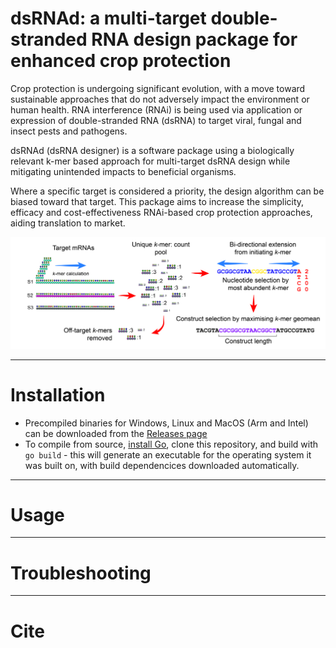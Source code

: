 # dsRNAd: a multi-target double-stranded RNA design package for enhanced crop protection

Crop protection is undergoing significant evolution, with a move toward sustainable approaches that do not adversely impact the environment or human health.  RNA interference (RNAi) is being used via application or expression of double-stranded RNA (dsRNA) to target viral, fungal and insect pests and pathogens.  

dsRNAd (dsRNA designer) is a software package using a biologically relevant k-mer based approach for multi-target dsRNA design while mitigating unintended impacts to beneficial organisms.  

Where a specific target is considered a priority, the design algorithm can be biased toward that target.  This package aims to increase the simplicity, efficacy and cost-effectiveness RNAi-based crop protection approaches, aiding translation to market.    

![Alt text](./bioinf_github.jpg "Title")

----
# Installation

- Precompiled binaries for Windows, Linux and MacOS (Arm and Intel) can be downloaded from the [Releases page](https://github.com/sfletc/dsRNAd/releases)
- To compile from source, [install Go](https://go.dev/doc/install), clone this repository, and build with ```go build``` - this will generate an executable for the operating system it was built on, with build dependencices downloaded automatically.      

----
# Usage

----
# Troubleshooting

----
# Cite

